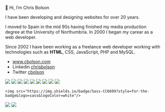 👋 Hi, I’m Chris Bolson

I have been developing and designing websites for over 20 years.

I moved to Spain in the mid 90s having finished my media production degree at the University of Northumbria. 
In 2000 I began my carear as a web developer.

Since 2002 I have been working as a freelance web developer working with technologies such as <strong>HTML</strong>, CSS, JavaScript, PHP and MySQL.


- www.cbolson.com
- Linkedin [chrisbolson](https://www.linkedin.com/in/chrisbolson/)
- Twitter [cbolson](https://twitter.com/cbolson)


 <div>
    <img src="https://img.shields.io/badge/HTML5-E34F26?style=for-the-badge&logo=html5&logoColor=white"/>
    <img src="https://img.shields.io/badge/CSS3-1572B6?style=for-the-badge&logo=css3&logoColor=white"/>
   <!-- <img src="https://img.shields.io/badge/TailwindCss-06B6D4?style=for-the-badge&logo=tailwindcss&logoColor=white"/>-->
    <img src="https://img.shields.io/badge/JavaScript-323330?style=for-the-badge&logo=javascript&logoColor=F7DF1E" />
  <img src="https://img.shields.io/badge/jQuery-323330?style=for-the-badge&logo=javascript&logoColor=0769AD" />
    <img src="https://img.shields.io/badge/PHP-777BB4?style=for-the-badge&logo=php&logoColor=white" />
    <img src="https://img.shields.io/badge/MySQL-005C84?style=for-the-badge&logo=mysql&logoColor=white"/>
    <img src="https://img.shields.io/badge/React-20232A?style=for-the-badge&logo=react&logoColor=61DAFB"/>
    <img src="https://img.shields.io/badge/GitHub-181717?style=for-the-badge&logo=github&logoColor=white"/>
    <img src="https://img.shields.io/badge/Git-F05032?style=for-the-badge&logo=git&logoColor=white"/>
 
    <img src="https://img.shields.io/badge/Sass-CC6699?style=for-the-badge&logo=sass&logoColor=white"/>
</div>
<div>
    <img src="https://img.shields.io/badge/Figma-F24E1E?style=for-the-badge&logo=figma&logoColor=white"/>
    <img src="https://img.shields.io/badge/Affinity-Designer-1B72BE?style=for-the-badge&logo=afinity-designer&logoColor=white"/>
 
 </div>

<!---
cbolson/cbolson is a ✨ special ✨ repository because its `README.md` (this file) appears on your GitHub profile.
You can click the Preview link to take a look at your changes.
--->

